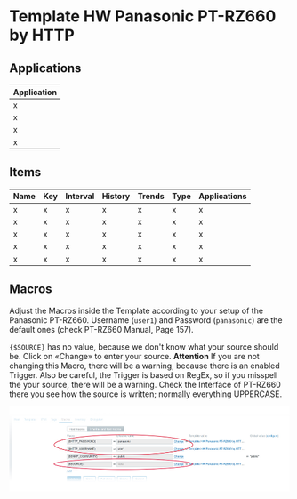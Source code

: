 # Template HW Panasonic PT-RZ660 by HTTP

## Applications
| Application |
| ------ |
| x |
| x |
| x |
| x |

## Items
| Name | Key | Interval | History | Trends | Type | Applications |
| ------ | ------ | ------ | ------ |  ------ |  ------ |  ------ |
| x | x | x | x | x | x | x |
| x | x | x | x | x | x | x |
| x | x | x | x | x | x | x |
| x | x | x | x | x | x | x |
| x | x | x | x | x | x | x |


## Macros
Adjust the Macros inside the Template according to your setup of the Panasonic PT-RZ660. Username (`user1`) and Password (`panasonic`) are the default ones (check PT-RZ660 Manual, Page 157).

`{$SOURCE}` has no value, because we don't know what your source should be. Click on «Change» to enter your source.
**Attention** If you are not changing this Macro, there will be a warning, because there is an enabled Trigger. Also be careful, the Trigger is based on RegEx, so if you misspell the your source, there will be a warning. Check the Interface of PT-RZ660 there you see how the source is written; normally everything UPPERCASE.

![template-hw-panasonic-pt-rz660-http-macros.jpg](https://raw.githubusercontent.com/tingo-gmbh/zabbix-templates/master/images/template-hw-panasonic-pt-rz660-http-macros.jpg?token=AKD4DCQEH53BAMZS7TCLLHK5VS37Y)
